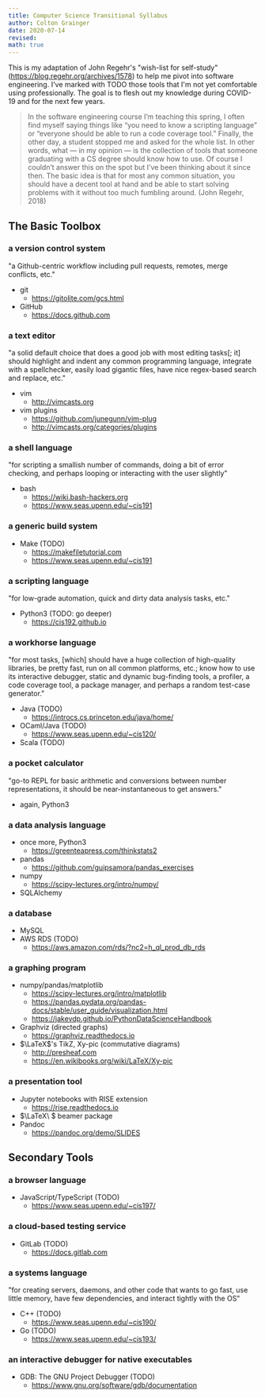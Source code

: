 ```yaml
---
title: Computer Science Transitional Syllabus
author: Colton Grainger
date: 2020-07-14
revised:
math: true
---
```


This is my adaptation of John Regehr's "wish-list for self-study" (<https://blog.regehr.org/archives/1578>) to help me pivot into software engineering. I've marked with TODO those tools that I'm not yet comfortable using professionally. The goal is to flesh out my knowledge during COVID-19 and for the next few years.

> In the software engineering course I’m teaching this spring, I often find myself saying things like “you need to know a scripting language” or “everyone should be able to run a code coverage tool.” Finally, the other day, a student stopped me and asked for the whole list. In other words, what — in my opinion — is the collection of tools that someone graduating with a CS degree should know how to use. Of course I couldn’t answer this on the spot but I’ve been thinking about it since then. The basic idea is that for most any common situation, you should have a decent tool at hand and be able to start solving problems with it without too much fumbling around. (John Regehr, 2018)


## The Basic Toolbox

### a version control system

"a Github-centric workflow including pull requests, remotes, merge conflicts, etc."

- git 
    - <https://gitolite.com/gcs.html>
- GitHub 
    - <https://docs.github.com>

### a text editor

"a solid default choice that does a good job with most editing tasks[; it] should highlight and indent any common programming language, integrate with a spellchecker, easily load gigantic files, have nice regex-based search and replace, etc."

- vim 
    - <http://vimcasts.org>
- vim plugins
    - <https://github.com/junegunn/vim-plug>
    - <http://vimcasts.org/categories/plugins>

### a shell language

"for scripting a smallish number of commands, doing a bit of error checking, and perhaps looping or interacting with the user slightly"

- bash 
    - <https://wiki.bash-hackers.org>
    - <https://www.seas.upenn.edu/~cis191>

### a generic build system

- Make  (TODO)
    - <https://makefiletutorial.com>
    - <https://www.seas.upenn.edu/~cis191>

### a scripting language

"for low-grade automation, quick and dirty data analysis tasks, etc."

- Python3 (TODO: go deeper)
    - <https://cis192.github.io>

### a workhorse language

"for most tasks, [which] should have a huge collection of high-quality libraries, be pretty fast, run on all common platforms, etc.; know how to use its interactive debugger, static and dynamic bug-finding tools, a profiler, a code coverage tool, a package manager, and perhaps a random test-case generator."

- Java (TODO)
    - <https://introcs.cs.princeton.edu/java/home/>
- OCaml/Java (TODO)
    - <https://www.seas.upenn.edu/~cis120/>
- Scala (TODO)

### a pocket calculator

"go-to REPL for basic arithmetic and conversions between number representations, it should be near-instantaneous to get answers."

- again, Python3

### a data analysis language

- once more, Python3
    - <https://greenteapress.com/thinkstats2>
- pandas 
    - <https://github.com/guipsamora/pandas_exercises>
- numpy 
    - <https://scipy-lectures.org/intro/numpy/>
- SQLAlchemy

### a database

- MySQL
- AWS RDS (TODO)
    - <https://aws.amazon.com/rds/?nc2=h_ql_prod_db_rds>

### a graphing program

- numpy/pandas/matplotlib 
    - <https://scipy-lectures.org/intro/matplotlib>
    - <https://pandas.pydata.org/pandas-docs/stable/user_guide/visualization.html>
    - <https://jakevdp.github.io/PythonDataScienceHandbook>
- Graphviz (directed graphs)
    - <https://graphviz.readthedocs.io>
- $\LaTeX$'s TikZ, Xy-pic (commutative diagrams)
    - <http://presheaf.com>
    - <https://en.wikibooks.org/wiki/LaTeX/Xy-pic>

### a presentation tool

- Jupyter notebooks with RISE extension 
    - <https://rise.readthedocs.io>
- $\LaTeX\ $ beamer package
- Pandoc
    - <https://pandoc.org/demo/SLIDES>


## Secondary Tools

### a browser language 

- JavaScript/TypeScript (TODO) 
    - <https://www.seas.upenn.edu/~cis197/>

### a cloud-based testing service 

- GitLab (TODO) 
    - <https://docs.gitlab.com>

### a systems language

 "for creating servers, daemons, and other code that wants to go fast, use little memory, have few dependencies, and interact tightly with the OS"

- C++ (TODO)
    - <https://www.seas.upenn.edu/~cis190/>
- Go (TODO)
    - <https://www.seas.upenn.edu/~cis193/>

### an interactive debugger for native executables

- GDB: The GNU Project Debugger (TODO)
    - <https://www.gnu.org/software/gdb/documentation>

